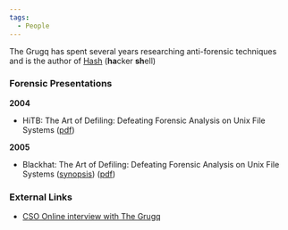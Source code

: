 ```yaml
---
tags:
  - People
---
```

The Grugq has spent several years researching anti-forensic techniques
and is the author of [Hash](hash_(tool).md) (**ha**cker
**sh**ell)

### Forensic Presentations

**2004**

- HiTB: The Art of Defiling: Defeating Forensic Analysis on Unix File
  Systems
  ([pdf](https://packetstormsecurity.com/hitb04/hitb04-grugq.pdf))

**2005**

- Blackhat: The Art of Defiling: Defeating Forensic Analysis on Unix
  File Systems
  ([synopsis](https://www.blackhat.com/html/bh-usa-05/bh-usa-05-speakers.html#grugq))
  ([pdf](https://www.blackhat.com/presentations/bh-usa-05/bh-us-05-grugq.pdf))

### External Links

- [CSO Online interview with The Grugq](https://www.csoonline.com/article/2121184/where-is-hacking-now--a-chat-with-grugq.html)
